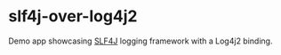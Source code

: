 # slf4j-over-log4j2

Demo app showcasing [SLF4J](https://en.wikipedia.org/wiki/SLF4J) logging framework
with a Log4j2 binding.
